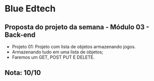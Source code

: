 # Blue Edtech
## Proposta do projeto da semana - Módulo 03 - Back-end

* Projeto 01: Projeto com lista de objetos armazenando jogos.
* Armazenando tudo em uma lista de objetos;
* Faremos um GET, POST PUT E DELETE.

## Nota: 10/10
